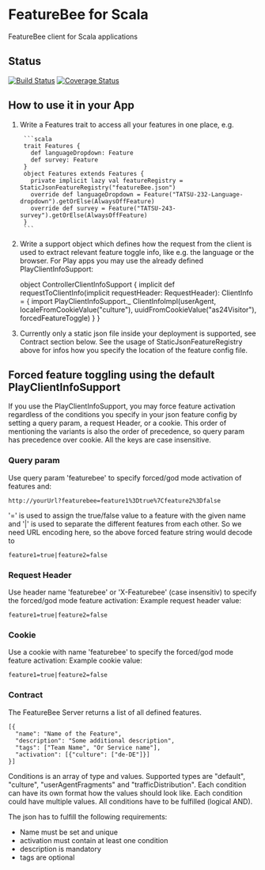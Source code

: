 # FeatureBee for Scala
FeatureBee client for Scala applications

## Status
[![Build Status](https://travis-ci.org/AutoScout24/featurebee-scala.svg)](https://travis-ci.org/AutoScout24/featurebee-scala)
[![Coverage Status](https://coveralls.io/repos/AutoScout24/featurebee-scala/badge.svg)](https://coveralls.io/r/AutoScout24/featurebee-scala)

## How to use it in your App
1. Write a Features trait to access all your features in one place, e.g.

        ```scala
        trait Features {
          def languageDropdown: Feature
          def survey: Feature
        }
        object Features extends Features {
          private implicit lazy val featureRegistry = StaticJsonFeatureRegistry("featureBee.json")
          override def languageDropdown = Feature("TATSU-232-Language-dropdown").getOrElse(AlwaysOffFeature)
          override def survey = Feature("TATSU-243-survey").getOrElse(AlwaysOffFeature)
        }
        ```
    
2. Write a support object which defines how the request from the client is used to extract relevant feature toggle info, 
like e.g. the language or the browser. For Play apps you may use the already defined PlayClientInfoSupport:

    object ControllerClientInfoSupport {
      implicit def requestToClientInfo(implicit requestHeader: RequestHeader): ClientInfo = {
        import PlayClientInfoSupport._
        ClientInfoImpl(userAgent, localeFromCookieValue("culture"), uuidFromCookieValue("as24Visitor"), forcedFeatureToggle)
      }
    }  
    
3. Currently only a static json file inside your deployment is supported, see Contract section below. See the usage of StaticJsonFeatureRegistry
above for infos how you specify the location of the feature config file.

## Forced feature toggling using the default PlayClientInfoSupport
If you use the PlayClientInfoSupport, you may force feature activation regardless of the conditions you specify in your
json feature config by setting a query param, a request Header, or a cookie. This order of mentioning the variants is also
the order of precedence, so query param has precedence over cookie. All the keys are case insensitive.

### Query param
Use query param 'featurebee' to specify forced/god mode activation of features and:

    http://yourUrl?featurebee=feature1%3Dtrue%7Cfeature2%3Dfalse
    
'=' is used to assign the true/false value to a feature with the given name and '|' is used to separate the different features 
from each other. So we need URL encoding here, so the above forced feature string would decode to

    feature1=true|feature2=false
    
### Request Header 
Use header name 'featurebee' or 'X-Featurebee' (case insensitiv) to specify the forced/god mode feature activation:
Example request header value:

    feature1=true|feature2=false
    
### Cookie
Use a cookie with name 'featurebee' to specify the forced/god mode feature activation:
Example cookie value:
 
    feature1=true|feature2=false
    
### Contract
The FeatureBee Server returns a list of all defined features.

    [{
      "name": "Name of the Feature",
      "description": "Some additional description",
      "tags": ["Team Name", "Or Service name"],
      "activation": [{"culture": ["de-DE"]}]
    }]

Conditions is an array of type and values. Supported types are "default", "culture", "userAgentFragments" and "trafficDistribution". 
Each condition can have its own format how the values should look like. Each condition could have multiple values. 
All conditions have to be fulfilled (logical AND). 

The json has to fulfill the following requirements:
* Name must be set and unique
* activation must contain at least one condition
* description is mandatory
* tags are optional
